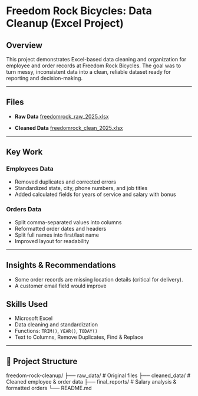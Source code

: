 # Freedom Rock Bicycles: Data Cleanup (Excel Project)

## Overview  
This project demonstrates Excel-based data cleaning and organization for employee and order records at Freedom Rock Bicycles. The goal was to turn messy, inconsistent data into a clean, reliable dataset ready for reporting and decision-making.  

---

## Files  
- **Raw Data**  [freedomrock_raw_2025.xlsx](https://github.com/user-attachments/files/22412086/freedomrock_raw_2025.xlsx)

- **Cleaned Data**  [freedomrock_clean_2025.xlsx](https://github.com/user-attachments/files/22412089/freedomrock_clean_2025.xlsx)


---

## Key Work  

### Employees Data  
- Removed duplicates and corrected errors  
- Standardized state, city, phone numbers, and job titles  
- Added calculated fields for years of service and salary with bonus  

### Orders Data  
- Split comma-separated values into columns  
- Reformatted order dates and headers  
- Split full names into first/last name  
- Improved layout for readability  

---

## Insights & Recommendations  
- Some order records are missing location details (critical for delivery).  
- A customer email field would improve

## Skills Used  
- Microsoft Excel  
- Data cleaning and standardization  
- Functions: `TRIM()`, `YEAR()`, `TODAY()`  
- Text to Columns, Remove Duplicates, Find & Replace  

---

## 📁 Project Structure  
freedom-rock-cleanup/
├── raw_data/ # Original files
├── cleaned_data/ # Cleaned employee & order data
├── final_reports/ # Salary analysis & formatted orders
└── README.md
